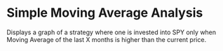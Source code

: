 # Simple Moving Average Analysis

Displays a graph of a strategy where one is invested into SPY only when Moving Average of the last X months is higher than the current price.

